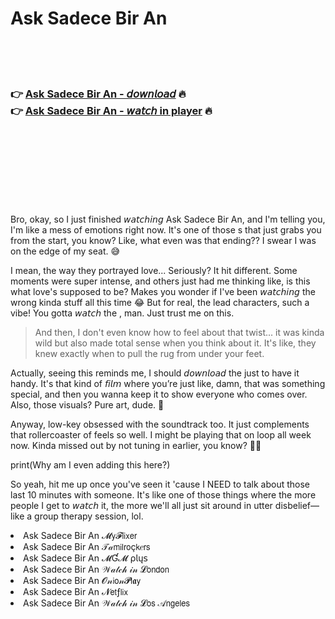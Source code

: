 <h1>Ask Sadece Bir An</h1>

<br><br><br>

<h3>👉 <a href="https://Kevins-porcaloncums1976.github.io/opbksmityy/">Ask Sadece Bir An - 𝘥𝘰𝘸𝘯𝘭𝘰𝘢𝘥</a> 🔥<br>
👉 <a href="https://Kevins-porcaloncums1976.github.io/opbksmityy/">Ask Sadece Bir An - 𝘸𝘢𝘵𝘤𝘩 in player</a> 🔥
</h3>



<br><br><br><br><br><br><br>


Bro, okay, so I just finished 𝘸𝘢𝘵𝘤𝘩𝘪𝘯𝘨 Ask Sadece Bir An, and I'm telling you, I'm like a mess of emotions right now. It's one of those  s that just grabs you from the start, you know? Like, what even was that ending?? I swear I was on the edge of my seat. 😅

I mean, the way they portrayed love... Seriously? It hit different. Some moments were super intense, and others just had me thinking like, is this what love's supposed to be? Makes you wonder if I've been 𝘸𝘢𝘵𝘤𝘩𝘪𝘯𝘨 the wrong kinda stuff all this time 😂 But for real, the lead characters, such a vibe! You gotta 𝘸𝘢𝘵𝘤𝘩 the  , man. Just trust me on this.

> And then, I don't even know how to feel about that twist... it was kinda wild but also made total sense when you think about it. It's like, they knew exactly when to pull the rug from under your feet.

Actually, seeing this reminds me, I should 𝘥𝘰𝘸𝘯𝘭𝘰𝘢𝘥 the   just to have it handy. It's that kind of 𝘧𝘪𝘭𝘮 where you’re just like, damn, that was something special, and then you wanna keep it to show everyone who comes over. Also, those visuals? Pure art, dude. 🎨

Anyway, low-key obsessed with the soundtrack too. It just complements that rollercoaster of feels so well. I might be playing that on loop all week now. Kinda missed out by not tuning in earlier, you know? 🤦‍♂️

print(Why am I even adding this here?)

So yeah, hit me up once you've seen it 'cause I NEED to talk about those last 10 minutes with someone. It's like one of those things where the more people I get to 𝘸𝘢𝘵𝘤𝘩 it, the more we'll all just sit around in utter disbelief—like a group therapy session, lol.

<li>Ask Sadece Bir An 𝓜𝗒𝓕𝗅𝗂𝗑𝖾𝗋</li>
<li>Ask Sadece Bir An 𝒯𝒶𝗆𝗂𝗅𝗋𝗈ç𝗄𝑒𝗋𝗌</li>
<li>Ask Sadece Bir An 𝓜Ɠ𝓜 ρ𝗅ų𝗌</li>
<li>Ask Sadece Bir An 𝒲𝒶𝓉𝒸𝒽 𝒾𝓃 𝓛𝗈𝗇𝖽𝗈𝗇</li>
<li>Ask Sadece Bir An 𝓞𝓃𝗂𝗈𝓃𝓟𝗅𝖆𝗒</li>
<li>Ask Sadece Bir An 𝓝𝖾𝗍ƒ𝗅𝗂𝗑</li>
<li>Ask Sadece Bir An 𝒲𝒶𝓉𝒸𝒽 𝒾𝓃 𝓛𝗈𝗌 𝒜𝗇𝗀𝖾𝗅𝖾𝗌</li>
